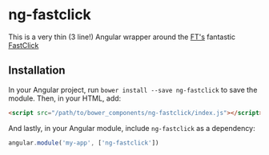 # ng-fastclick

This is a very thin (3 line!) Angular wrapper around the [FT's](https://github.com/ftlabs) fantastic [FastClick](https://github.com/ftlabs/fastclick)

## Installation

In your Angular project, run `bower install --save ng-fastclick` to save the
module. Then, in your HTML, add:

``` html
<script src="/path/to/bower_components/ng-fastclick/index.js"></script>
```

And lastly, in your Angular module, include `ng-fastclick` as a dependency:

``` javascript
angular.module('my-app', ['ng-fastclick'])
```

